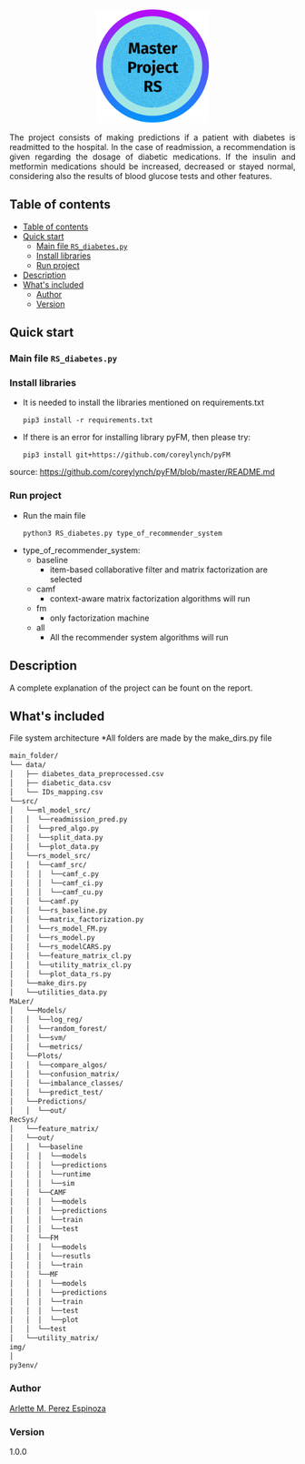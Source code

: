 <p align="center">
  <a href="https://example.com/">
    <img src="./img/logo.png" alt="Logo" width="200" height="200">
  </a>
  <p style="text-align: justify">
    The project consists of making predictions if a patient with diabetes is readmitted to the hospital. In the case of readmission, a recommendation is given regarding the dosage of diabetic medications. If the insulin and metformin medications should be increased, decreased or stayed normal, considering also the results of blood glucose tests and other features. 
  </p>
</p>

## Table of contents

- [Table of contents](#table-of-contents)
- [Quick start](#quick-start)
  - [Main file `RS_diabetes.py`](#main-file-rsdiabetespy)
  - [Install libraries](#install-libraries)
  - [Run project](#run-project)
- [Description](#description)
- [What's included](#whats-included)
  - [Author](#author)
  - [Version](#version)

## Quick start

### Main file `RS_diabetes.py`

### Install libraries

- It is needed to install the libraries mentioned on requirements.txt
  ```
  pip3 install -r requirements.txt
  ```
- If there is an error for installing library pyFM, then please try:
  ```
  pip3 install git+https://github.com/coreylynch/pyFM
  ```
source: https://github.com/coreylynch/pyFM/blob/master/README.md

### Run project

- Run the main file
  ```
  python3 RS_diabetes.py type_of_recommender_system
  ```
- type_of_recommender_system:
  - baseline
    - item-based collaborative filter and matrix factorization are selected
  - camf
    - context-aware matrix factorization algorithms will run
  - fm
    - only factorization machine
  - all
    - All the recommender system algorithms will run

## Description

A complete explanation of the project can be fount on the report.

## What's included

File system architecture
*All folders are made by the make_dirs.py file

```text
main_folder/
└── data/
│   ├── diabetes_data_preprocessed.csv
│   ├── diabetic_data.csv
│   └── IDs_mapping.csv
└──src/
│   └──ml_model_src/
│   │  └──readmission_pred.py
│   │  └──pred_algo.py
│   │  └──split_data.py
│   │  └──plot_data.py
│   └──rs_model_src/
│   │  └──camf_src/
│   │  │  └──camf_c.py
│   │  │  └──camf_ci.py
│   │  │  └──camf_cu.py
│   │  └──camf.py
│   │  └──rs_baseline.py
│   │  └──matrix_factorization.py
│   │  └──rs_model_FM.py
│   │  └──rs_model.py
│   │  └──rs_modelCARS.py
│   │  └──feature_matrix_cl.py
│   │  └──utility_matrix_cl.py
│   │  └──plot_data_rs.py
│   └──make_dirs.py
│   └──utilities_data.py
MaLer/
│   └──Models/
│   │  └──log_reg/
│   │  └──random_forest/
│   │  └──svm/
│   │  └──metrics/
│   └──Plots/
│   │  └──compare_algos/
│   │  └──confusion_matrix/
│   │  └──imbalance_classes/
│   │  └──predict_test/
│   └──Predictions/
│   │  └──out/
RecSys/
│   └──feature_matrix/
│   └──out/
│   │  └──baseline
│   │  │  └──models
│   │  │  └──predictions
│   │  │  └──runtime
│   │  │  └──sim
│   │  └──CAMF
│   │  │  └──models
│   │  │  └──predictions
│   │  │  └──train
│   │  │  └──test
│   │  └──FM
│   │  │  └──models
│   │  │  └──resutls
│   │  │  └──train
│   │  └──MF
│   │  │  └──models
│   │  │  └──predictions
│   │  │  └──train
│   │  │  └──test
│   │  │  └──plot
│   │  └──test
│   └──utility_matrix/
img/
│
py3env/
```

### Author

<a href="https://github.com/pachecon" target="_blank">Arlette M. Perez Espinoza</a>

### Version

1.0.0

